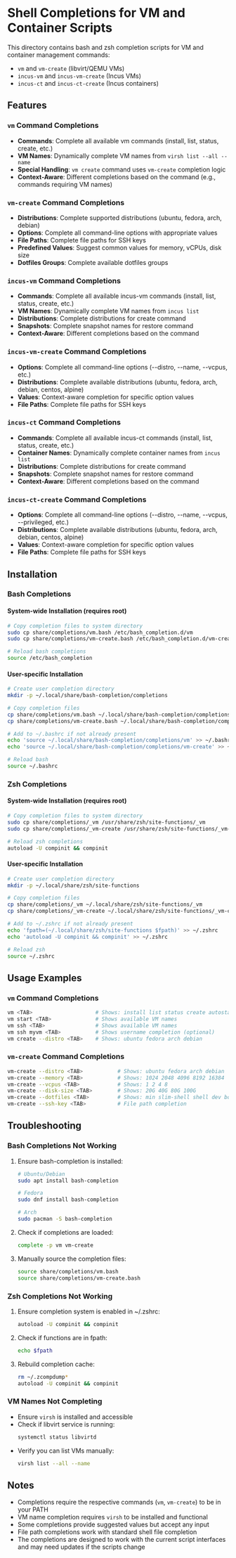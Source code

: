 # Shell Completions for VM and Container Scripts

This directory contains bash and zsh completion scripts for VM and container management commands:
- `vm` and `vm-create` (libvirt/QEMU VMs)
- `incus-vm` and `incus-vm-create` (Incus VMs)
- `incus-ct` and `incus-ct-create` (Incus containers)

## Features

### `vm` Command Completions
- **Commands**: Complete all available vm commands (install, list, status, create, etc.)
- **VM Names**: Dynamically complete VM names from `virsh list --all --name`
- **Special Handling**: `vm create` command uses `vm-create` completion logic
- **Context-Aware**: Different completions based on the command (e.g., commands requiring VM names)

### `vm-create` Command Completions
- **Distributions**: Complete supported distributions (ubuntu, fedora, arch, debian)
- **Options**: Complete all command-line options with appropriate values
- **File Paths**: Complete file paths for SSH keys
- **Predefined Values**: Suggest common values for memory, vCPUs, disk size
- **Dotfiles Groups**: Complete available dotfiles groups

### `incus-vm` Command Completions
- **Commands**: Complete all available incus-vm commands (install, list, status, create, etc.)
- **VM Names**: Dynamically complete VM names from `incus list`
- **Distributions**: Complete distributions for create command
- **Snapshots**: Complete snapshot names for restore command
- **Context-Aware**: Different completions based on the command

### `incus-vm-create` Command Completions
- **Options**: Complete all command-line options (--distro, --name, --vcpus, etc.)
- **Distributions**: Complete available distributions (ubuntu, fedora, arch, debian, centos, alpine)
- **Values**: Context-aware completion for specific option values
- **File Paths**: Complete file paths for SSH keys

### `incus-ct` Command Completions
- **Commands**: Complete all available incus-ct commands (install, list, status, create, etc.)
- **Container Names**: Dynamically complete container names from `incus list`
- **Distributions**: Complete distributions for create command
- **Snapshots**: Complete snapshot names for restore command
- **Context-Aware**: Different completions based on the command

### `incus-ct-create` Command Completions
- **Options**: Complete all command-line options (--distro, --name, --vcpus, --privileged, etc.)
- **Distributions**: Complete available distributions (ubuntu, fedora, arch, debian, centos, alpine)
- **Values**: Context-aware completion for specific option values
- **File Paths**: Complete file paths for SSH keys

## Installation

### Bash Completions

#### System-wide Installation (requires root)
```bash
# Copy completion files to system directory
sudo cp share/completions/vm.bash /etc/bash_completion.d/vm
sudo cp share/completions/vm-create.bash /etc/bash_completion.d/vm-create

# Reload bash completions
source /etc/bash_completion
```

#### User-specific Installation
```bash
# Create user completion directory
mkdir -p ~/.local/share/bash-completion/completions

# Copy completion files
cp share/completions/vm.bash ~/.local/share/bash-completion/completions/vm
cp share/completions/vm-create.bash ~/.local/share/bash-completion/completions/vm-create

# Add to ~/.bashrc if not already present
echo 'source ~/.local/share/bash-completion/completions/vm' >> ~/.bashrc
echo 'source ~/.local/share/bash-completion/completions/vm-create' >> ~/.bashrc

# Reload bash
source ~/.bashrc
```

### Zsh Completions

#### System-wide Installation (requires root)
```bash
# Copy completion files to system directory
sudo cp share/completions/_vm /usr/share/zsh/site-functions/_vm
sudo cp share/completions/_vm-create /usr/share/zsh/site-functions/_vm-create

# Reload zsh completions
autoload -U compinit && compinit
```

#### User-specific Installation
```bash
# Create user completion directory
mkdir -p ~/.local/share/zsh/site-functions

# Copy completion files
cp share/completions/_vm ~/.local/share/zsh/site-functions/_vm
cp share/completions/_vm-create ~/.local/share/zsh/site-functions/_vm-create

# Add to ~/.zshrc if not already present
echo 'fpath=(~/.local/share/zsh/site-functions $fpath)' >> ~/.zshrc
echo 'autoload -U compinit && compinit' >> ~/.zshrc

# Reload zsh
source ~/.zshrc
```

## Usage Examples

### `vm` Command Completions
```bash
vm <TAB>                    # Shows: install list status create autostart start stop restart destroy delete console ip logs cleanup ssh
vm start <TAB>              # Shows available VM names
vm ssh <TAB>                # Shows available VM names
vm ssh myvm <TAB>           # Shows username completion (optional)
vm create --distro <TAB>    # Shows: ubuntu fedora arch debian
```

### `vm-create` Command Completions
```bash
vm-create --distro <TAB>           # Shows: ubuntu fedora arch debian
vm-create --memory <TAB>           # Shows: 1024 2048 4096 8192 16384
vm-create --vcpus <TAB>            # Shows: 1 2 4 8
vm-create --disk-size <TAB>        # Shows: 20G 40G 80G 100G
vm-create --dotfiles <TAB>         # Shows: min slim-shell shell dev box
vm-create --ssh-key <TAB>          # File path completion
```

## Troubleshooting

### Bash Completions Not Working
1. Ensure bash-completion is installed:
   ```bash
   # Ubuntu/Debian
   sudo apt install bash-completion

   # Fedora
   sudo dnf install bash-completion

   # Arch
   sudo pacman -S bash-completion
   ```

2. Check if completions are loaded:
   ```bash
   complete -p vm vm-create
   ```

3. Manually source the completion files:
   ```bash
   source share/completions/vm.bash
   source share/completions/vm-create.bash
   ```

### Zsh Completions Not Working
1. Ensure completion system is enabled in ~/.zshrc:
   ```bash
   autoload -U compinit && compinit
   ```

2. Check if functions are in fpath:
   ```bash
   echo $fpath
   ```

3. Rebuild completion cache:
   ```bash
   rm ~/.zcompdump*
   autoload -U compinit && compinit
   ```

### VM Names Not Completing
- Ensure `virsh` is installed and accessible
- Check if libvirt service is running:
  ```bash
  systemctl status libvirtd
  ```
- Verify you can list VMs manually:
  ```bash
  virsh list --all --name
  ```

## Notes

- Completions require the respective commands (`vm`, `vm-create`) to be in your PATH
- VM name completion requires `virsh` to be installed and functional
- Some completions provide suggested values but accept any input
- File path completions work with standard shell file completion
- The completions are designed to work with the current script interfaces and may need updates if the scripts change
